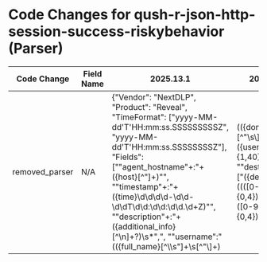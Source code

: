 # Code Changes for qush-r-json-http-session-success-riskybehavior (Parser)

| Code Change | Field Name | 2025.13.1 | 2025.14.1 |
|-------------|------------|-----------|------------|
| removed_parser | N/A | {"Vendor": "NextDLP", "Product": "Reveal", "TimeFormat": ["yyyy-MM-dd'T'HH:mm:ss.SSSSSSSSSZ", "yyyy-MM-dd'T'HH:mm:ss.SSSSSSSSZ"], "Fields": ["\"agent_hostname\"+:\"+({host}[^\"]+)\"", "\"timestamp\"+:\"+({time}\d\d\d\d-\d\d-\d\dT\d\d:\d\d:\d\d.\d+Z)\"", "\"description\"+:\"+({additional_info}[^\n]+?)\s*\",", "\"username\":\"(({full_name}[^\\\s\"]+\s[^\"\\]+)|(({domain}[^\"\s\\]+)\\+)?({user}[\w\.\-\!\#\^\~]{1,40}\$?))\"", "\"destination_ip\":\[\"({dest_ip}((([0-9a-fA-F.]{0,4}):{1,2}){1,7}([0-9a-fA-F]){0,4})|(((25[0-5]|(2[0-4]|1\d|[0-9]|)\d)\.?\b){4}))(:({dest_port}\d+))?\"\]", "\"destination_port\":\[\"({dest_port}\d{1,5})\"\]", "\"source_ip\":\[\"({src_ip}((([0-9a-fA-F.]{0,4}):{1,2}){1,7}([0-9a-fA-F]){0,4})|(((25[0-5]|(2[0-4]|1\d|[0-9]|)\d)\.?\b){4}))(:({src_port}\d+))?\"\]", "\"source_port\":\[\"({src_port}\d{1,5})\"\]", "\"binary_path\"+:\"+({process_path}({process_dir}[^\"]+?)\\+({process_name}[^\"\\]+))\"", "\"binary_name\"+:\[\"+({process_name}[^\",]+)\"\]", "\"anonymised_description\"+:\"+({event_name}[^\n]+?)\",", "\"accountname\"+:\[\"+((({domain}[^\\\",]+)\\+)?({user}[\w\.\-\!\#\^\~]{1,40}\$?))\"\]", "\"file_name\":\[\"({file_name}[^\"]+?(\.({file_ext}[^\"\.:]+)(:[^\"]+)?)?)\"", "\"file_path\":\[\"({file_path}[^\"]+)\"", "\"tags\":\[[^\]]*?\"({tag}[^\"\]]+)\"\]", "\"agent_hostname\":\"({host}[\w\-\.]+)\"", "\"created_by\":\"policy:[^\"]+?name=({event_name}[^\"]+)\"", "({event_name}http)", "\"url\":\[\"({url}[^\n]+?)\"\]", "\"host\":\[\"(\d{1,3}\.\d{1,3}\.\d{1,3}\.\d{1,3}|({web_domain}[^\]]+?))\"\]"], "Name": "qush-r-json-http-session-success-riskybehavior", "Conditions": ["reveal", "\"http\"", "\"tags\":", "\"riskybehavior\""], "ParserVersion": "v1.0.0"} | N/A |